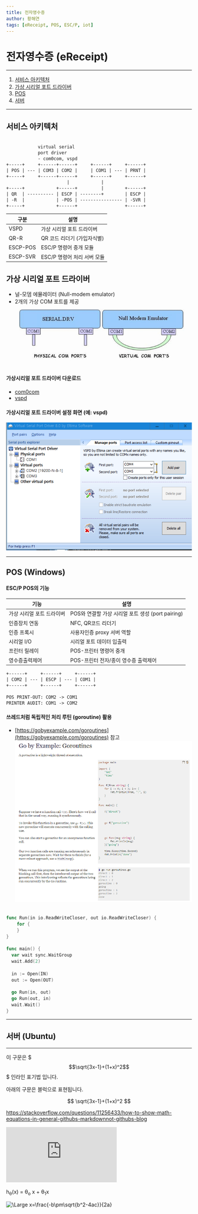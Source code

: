 ```yaml
---
title: 전자영수증 
author: 황해연
tags: [eReceipt, POS, ESC/P, iot]
---
```


# 전자영수증 (eReceipt)
---

1. [서비스 아키텍처](#서비스-아키텍처) 
2. [가상 시리얼 포트 드라이버](#가상-시리얼-포트-드라이버) 
3. [POS](#pos-windows) 
4. [서버](#서버-ubuntu) 

---

## 서비스 아키텍처

~~~console

            virtual serial
            port driver
            - com0com, vspd
+-----+     +------+------+     +------+     +------+
| POS | --- | COM3 | COM2 |     | COM1 | --- | PRNT |
+-----+     +------+------+     +------+     +------+
                       |            |
+-----+            +------+         |        +------+
| QR  | ---------- | ESCP | --------+        | ESCP |
| -R  |            | -POS | ---------------- | -SVR |
+-----+            +------+                  +------+

~~~

구분|설명
--|--
VSPD|가상 시리얼 포트 드라이버
QR-R|QR 코드 리더기 (가입자식별)
ESCP-POS|ESC/P 명령어 중개 모듈
ESCP-SVR|ESC/P 명령어 처리 서버 모듈|

## 가상 시리얼 포트 드라이버
- 널-모뎀 에뮬레이터 (Null-modem emulator)
- 2개의 가상 COM 포트를 제공 
![](images/com0com.jpg)

#### 가상시리얼 포트 드라이버 다운로드
- [com0com](http://com0com.sourceforge.net/)
- [vspd](https://www.eltima.com/vspd-post-download.html)

#### 가상시리얼 포트 드라이버 설정 화면 (예: vspd)
![](images/vspd.png)

---

## POS (Windows)

#### ESC/P POS의 기능
기능|설명
--|--
가상 시리얼 포트 드라이버|POS와 연결할 가상 시리얼 포트 생성 (port pairing)
인증장치 연동|NFC, QR코드 리더기
인증 프록시|사용자인증 proxy 서버 역할
시리얼 I/O|시리얼 포트 데이터 입출력
프린터 릴레이|POS-프린터 명령어 중개
영수증출력제어|POS-프린터 전자/종이 영수증 출력제어

~~~console
+------+     +------+     +------+
| COM2 | --- | ESCP | --- | COM1 |
+------+     +------+     +------+ 

POS PRINT-OUT: COM2 -> COM1
PRINTER AUDIT: COM1 -> COM2
~~~

#### 쓰레드처럼 독립적인 처리 루틴 (goroutine) 활용 
- [https://gobyexample.com/goroutines](https://gobyexample.com/goroutines) 참고
![](images/goroutines.png)

~~~go

func Run(in io.ReadWriteCloser, out io.ReadWriteCloser) {
	for {
    }
}

func main() {
  var wait sync.WaitGroup
  wait.Add(2)

  in := Open(IN)
  out := Open(OUT)

  go Run(in, out)
  go Run(out, in)
  wait.Wait()
}

~~~

---

## 서버 (Ubuntu)

---

이 구문은 $$$\sqrt{3x-1}+(1+x)^2$$$ 인라인 표기법 입니다.

아래의 구문은 블럭으로 표현됩니다.

$$
\sqrt{3x-1}+(1+x)^2
$$

https://stackoverflow.com/questions/11256433/how-to-show-math-equations-in-general-githubs-markdownnot-githubs-blog


![equation](http://www.sciweavers.org/tex2img.php?eq=1%2Bsin%28mc%5E2%29&bc=White&fc=Black&im=jpg&fs=12&ff=arev&edit=)

 h<sub>&theta;</sub>(x) = &theta;<sub>o</sub> x + &theta;<sub>1</sub>x

 <img src="https://latex.codecogs.com/svg.latex?\Large&space;x=\frac{-b\pm\sqrt{b^2-4ac}}{2a}" title="\Large x=\frac{-b\pm\sqrt{b^2-4ac}}{2a}" />